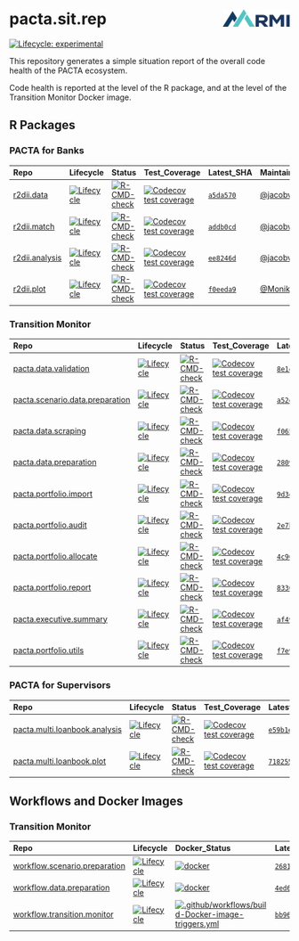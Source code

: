 
<!-- README.md is generated from README.Rmd. Please edit that file -->

# pacta.sit.rep <img src="assets/images/logo.png" align="right" width="120" />

<!-- badges: start -->

[![Lifecycle:
experimental](https://img.shields.io/badge/lifecycle-experimental-orange.svg)](https://lifecycle.r-lib.org/articles/stages.html#experimental)
<!-- badges: end -->

This repository generates a simple situation report of the overall code
health of the PACTA ecosystem.

Code health is reported at the level of the R package, and at the level
of the Transition Monitor Docker image.

## R Packages

### PACTA for Banks

| Repo                                                          | Lifecycle                                                                                                                        | Status                                                                                                                                                                                     | Test_Coverage                                                                                                                                                          | Latest_SHA                                                            | Maintainer                                |
|:--------------------------------------------------------------|:---------------------------------------------------------------------------------------------------------------------------------|:-------------------------------------------------------------------------------------------------------------------------------------------------------------------------------------------|:-----------------------------------------------------------------------------------------------------------------------------------------------------------------------|:----------------------------------------------------------------------|:------------------------------------------|
| [r2dii.data](https://github.com/RMI-PACTA/r2dii.data)         | [![Lifecycle](https://img.shields.io/badge/lifecycle-stable-brightgreen.svg)](https://lifecycle.r-lib.org/articles/stages.html)  | [![R-CMD-check](https://github.com/RMI-PACTA/r2dii.data/actions/workflows/R-CMD-check.yaml/badge.svg)](https://github.com/RMI-PACTA/r2dii.data/actions/workflows/R-CMD-check.yaml)         | [![Codecov test coverage](https://codecov.io/gh/RMI-PACTA/r2dii.data/branch/main/graph/badge.svg)](https://app.codecov.io/gh/RMI-PACTA/r2dii.data?branch=main)         | [`a5da570`](https://github.com/RMI-PACTA/r2dii.data/commits/main)     | [@jacobvjk](https://github.com/jacobvjk/) |
| [r2dii.match](https://github.com/RMI-PACTA/r2dii.match)       | [![Lifecycle](https://img.shields.io/badge/lifecycle-stable-brightgreen.svg)](https://lifecycle.r-lib.org/articles/stages.html)  | [![R-CMD-check](https://github.com/RMI-PACTA/r2dii.match/actions/workflows/R-CMD-check.yaml/badge.svg)](https://github.com/RMI-PACTA/r2dii.match/actions/workflows/R-CMD-check.yaml)       | [![Codecov test coverage](https://codecov.io/gh/RMI-PACTA/r2dii.match/branch/main/graph/badge.svg)](https://app.codecov.io/gh/RMI-PACTA/r2dii.match?branch=main)       | [`addb0cd`](https://github.com/RMI-PACTA/r2dii.match/commits/main)    | [@jacobvjk](https://github.com/jacobvjk/) |
| [r2dii.analysis](https://github.com/RMI-PACTA/r2dii.analysis) | [![Lifecycle](https://img.shields.io/badge/lifecycle-stable-brightgreen.svg)](https://lifecycle.r-lib.org/articles/stages.html)  | [![R-CMD-check](https://github.com/RMI-PACTA/r2dii.analysis/actions/workflows/R-CMD-check.yaml/badge.svg)](https://github.com/RMI-PACTA/r2dii.analysis/actions/workflows/R-CMD-check.yaml) | [![Codecov test coverage](https://codecov.io/gh/RMI-PACTA/r2dii.analysis/branch/main/graph/badge.svg)](https://app.codecov.io/gh/RMI-PACTA/r2dii.analysis?branch=main) | [`ee8246d`](https://github.com/RMI-PACTA/r2dii.analysis/commits/main) | [@jacobvjk](https://github.com/jacobvjk/) |
| [r2dii.plot](https://github.com/RMI-PACTA/r2dii.plot)         | [![Lifecycle](https://img.shields.io/badge/lifecycle-experimental-orange.svg)](https://lifecycle.r-lib.org/articles/stages.html) | [![R-CMD-check](https://github.com/RMI-PACTA/r2dii.plot/actions/workflows/R-CMD-check.yaml/badge.svg)](https://github.com/RMI-PACTA/r2dii.plot/actions/workflows/R-CMD-check.yaml)         | [![Codecov test coverage](https://codecov.io/gh/RMI-PACTA/r2dii.plot/branch/main/graph/badge.svg)](https://app.codecov.io/gh/RMI-PACTA/r2dii.plot?branch=main)         | [`f0eeda9`](https://github.com/RMI-PACTA/r2dii.plot/commits/main)     | [@MonikaFu](https://github.com/MonikaFu/) |

### Transition Monitor

| Repo                                                                                            | Lifecycle                                                                                                                        | Status                                                                                                                                                                                                                       | Test_Coverage                                                                                                                                                                                            | Latest_SHA                                                                             | Maintainer                                |
|:------------------------------------------------------------------------------------------------|:---------------------------------------------------------------------------------------------------------------------------------|:-----------------------------------------------------------------------------------------------------------------------------------------------------------------------------------------------------------------------------|:---------------------------------------------------------------------------------------------------------------------------------------------------------------------------------------------------------|:---------------------------------------------------------------------------------------|:------------------------------------------|
| [pacta.data.validation](https://github.com/RMI-PACTA/pacta.data.validation)                     | [![Lifecycle](https://img.shields.io/badge/lifecycle-experimental-orange.svg)](https://lifecycle.r-lib.org/articles/stages.html) | [![R-CMD-check](https://github.com/RMI-PACTA/pacta.data.validation/actions/workflows/R-CMD-check.yaml/badge.svg)](https://github.com/RMI-PACTA/pacta.data.validation/actions/workflows/R-CMD-check.yaml)                     | [![Codecov test coverage](https://codecov.io/gh/RMI-PACTA/pacta.data.validation/branch/main/graph/badge.svg)](https://app.codecov.io/gh/RMI-PACTA/pacta.data.validation?branch=main)                     | [`8e1e85f`](https://github.com/RMI-PACTA/pacta.data.validation/commits/main)           | [@cjyetman](https://github.com/cjyetman/) |
| [pacta.scenario.data.preparation](https://github.com/RMI-PACTA/pacta.scenario.data.preparation) | [![Lifecycle](https://img.shields.io/badge/lifecycle-stable-brightgreen.svg)](https://lifecycle.r-lib.org/articles/stages.html)  | [![R-CMD-check](https://github.com/RMI-PACTA/pacta.scenario.data.preparation/actions/workflows/R-CMD-check.yaml/badge.svg)](https://github.com/RMI-PACTA/pacta.scenario.data.preparation/actions/workflows/R-CMD-check.yaml) | [![Codecov test coverage](https://codecov.io/gh/RMI-PACTA/pacta.scenario.data.preparation/branch/main/graph/badge.svg)](https://app.codecov.io/gh/RMI-PACTA/pacta.scenario.data.preparation?branch=main) | [`a52eaf3`](https://github.com/RMI-PACTA/pacta.scenario.data.preparation/commits/main) | [@cjyetman](https://github.com/cjyetman/) |
| [pacta.data.scraping](https://github.com/RMI-PACTA/pacta.data.scraping)                         | [![Lifecycle](https://img.shields.io/badge/lifecycle-stable-brightgreen.svg)](https://lifecycle.r-lib.org/articles/stages.html)  | [![R-CMD-check](https://github.com/RMI-PACTA/pacta.data.scraping/actions/workflows/R-CMD-check.yaml/badge.svg)](https://github.com/RMI-PACTA/pacta.data.scraping/actions/workflows/R-CMD-check.yaml)                         | [![Codecov test coverage](https://codecov.io/gh/RMI-PACTA/pacta.data.scraping/branch/main/graph/badge.svg)](https://app.codecov.io/gh/RMI-PACTA/pacta.data.scraping?branch=main)                         | [`f0656a9`](https://github.com/RMI-PACTA/pacta.data.scraping/commits/main)             | [@cjyetman](https://github.com/cjyetman/) |
| [pacta.data.preparation](https://github.com/RMI-PACTA/pacta.data.preparation)                   | [![Lifecycle](https://img.shields.io/badge/lifecycle-stable-brightgreen.svg)](https://lifecycle.r-lib.org/articles/stages.html)  | [![R-CMD-check](https://github.com/RMI-PACTA/pacta.data.preparation/actions/workflows/R-CMD-check.yaml/badge.svg)](https://github.com/RMI-PACTA/pacta.data.preparation/actions/workflows/R-CMD-check.yaml)                   | [![Codecov test coverage](https://codecov.io/gh/RMI-PACTA/pacta.data.preparation/branch/main/graph/badge.svg)](https://app.codecov.io/gh/RMI-PACTA/pacta.data.preparation?branch=main)                   | [`2809a64`](https://github.com/RMI-PACTA/pacta.data.preparation/commits/main)          | [@cjyetman](https://github.com/cjyetman/) |
| [pacta.portfolio.import](https://github.com/RMI-PACTA/pacta.portfolio.import)                   | [![Lifecycle](https://img.shields.io/badge/lifecycle-stable-brightgreen.svg)](https://lifecycle.r-lib.org/articles/stages.html)  | [![R-CMD-check](https://github.com/RMI-PACTA/pacta.portfolio.import/actions/workflows/R-CMD-check.yaml/badge.svg)](https://github.com/RMI-PACTA/pacta.portfolio.import/actions/workflows/R-CMD-check.yaml)                   | [![Codecov test coverage](https://codecov.io/gh/RMI-PACTA/pacta.portfolio.import/branch/main/graph/badge.svg)](https://app.codecov.io/gh/RMI-PACTA/pacta.portfolio.import?branch=main)                   | [`9d3ea19`](https://github.com/RMI-PACTA/pacta.portfolio.import/commits/main)          | [@cjyetman](https://github.com/cjyetman/) |
| [pacta.portfolio.audit](https://github.com/RMI-PACTA/pacta.portfolio.audit)                     | [![Lifecycle](https://img.shields.io/badge/lifecycle-stable-brightgreen.svg)](https://lifecycle.r-lib.org/articles/stages.html)  | [![R-CMD-check](https://github.com/RMI-PACTA/pacta.portfolio.audit/actions/workflows/R-CMD-check.yaml/badge.svg)](https://github.com/RMI-PACTA/pacta.portfolio.audit/actions/workflows/R-CMD-check.yaml)                     | [![Codecov test coverage](https://codecov.io/gh/RMI-PACTA/pacta.portfolio.audit/branch/main/graph/badge.svg)](https://app.codecov.io/gh/RMI-PACTA/pacta.portfolio.audit?branch=main)                     | [`2e7bee7`](https://github.com/RMI-PACTA/pacta.portfolio.audit/commits/main)           | [@cjyetman](https://github.com/cjyetman/) |
| [pacta.portfolio.allocate](https://github.com/RMI-PACTA/pacta.portfolio.allocate)               | [![Lifecycle](https://img.shields.io/badge/lifecycle-stable-brightgreen.svg)](https://lifecycle.r-lib.org/articles/stages.html)  | [![R-CMD-check](https://github.com/RMI-PACTA/pacta.portfolio.allocate/actions/workflows/R-CMD-check.yaml/badge.svg)](https://github.com/RMI-PACTA/pacta.portfolio.allocate/actions/workflows/R-CMD-check.yaml)               | [![Codecov test coverage](https://codecov.io/gh/RMI-PACTA/pacta.portfolio.allocate/branch/main/graph/badge.svg)](https://app.codecov.io/gh/RMI-PACTA/pacta.portfolio.allocate?branch=main)               | [`4c96adb`](https://github.com/RMI-PACTA/pacta.portfolio.allocate/commits/main)        | [@cjyetman](https://github.com/cjyetman/) |
| [pacta.portfolio.report](https://github.com/RMI-PACTA/pacta.portfolio.report)                   | [![Lifecycle](https://img.shields.io/badge/lifecycle-experimental-orange.svg)](https://lifecycle.r-lib.org/articles/stages.html) | [![R-CMD-check](https://github.com/RMI-PACTA/pacta.portfolio.report/actions/workflows/R-CMD-check.yaml/badge.svg)](https://github.com/RMI-PACTA/pacta.portfolio.report/actions/workflows/R-CMD-check.yaml)                   | [![Codecov test coverage](https://codecov.io/gh/RMI-PACTA/pacta.portfolio.report/branch/main/graph/badge.svg)](https://app.codecov.io/gh/RMI-PACTA/pacta.portfolio.report?branch=main)                   | [`8330b97`](https://github.com/RMI-PACTA/pacta.portfolio.report/commits/main)          | [@MonikaFu](https://github.com/MonikaFu/) |
| [pacta.executive.summary](https://github.com/RMI-PACTA/pacta.executive.summary)                 | [![Lifecycle](https://img.shields.io/badge/lifecycle-experimental-orange.svg)](https://lifecycle.r-lib.org/articles/stages.html) | [![R-CMD-check](https://github.com/RMI-PACTA/pacta.executive.summary/actions/workflows/R-CMD-check.yaml/badge.svg)](https://github.com/RMI-PACTA/pacta.executive.summary/actions/workflows/R-CMD-check.yaml)                 | [![Codecov test coverage](https://codecov.io/gh/RMI-PACTA/pacta.executive.summary/branch/main/graph/badge.svg)](https://app.codecov.io/gh/RMI-PACTA/pacta.executive.summary?branch=main)                 | [`af49784`](https://github.com/RMI-PACTA/pacta.executive.summary/commits/main)         | [@MonikaFu](https://github.com/MonikaFu/) |
| [pacta.portfolio.utils](https://github.com/RMI-PACTA/pacta.portfolio.utils)                     | [![Lifecycle](https://img.shields.io/badge/lifecycle-stable-brightgreen.svg)](https://lifecycle.r-lib.org/articles/stages.html)  | [![R-CMD-check](https://github.com/RMI-PACTA/pacta.portfolio.utils/actions/workflows/R-CMD-check.yaml/badge.svg)](https://github.com/RMI-PACTA/pacta.portfolio.utils/actions/workflows/R-CMD-check.yaml)                     | [![Codecov test coverage](https://codecov.io/gh/RMI-PACTA/pacta.portfolio.utils/branch/main/graph/badge.svg)](https://app.codecov.io/gh/RMI-PACTA/pacta.portfolio.utils?branch=main)                     | [`f7e9e92`](https://github.com/RMI-PACTA/pacta.portfolio.utils/commits/main)           | [@cjyetman](https://github.com/cjyetman/) |

### PACTA for Supervisors

| Repo                                                                                        | Lifecycle                                                                                                                        | Status                                                                                                                                                                                             | Test_Coverage                                                                                                                                                                                        | Latest_SHA                                                                           | Maintainer                                |
|:--------------------------------------------------------------------------------------------|:---------------------------------------------------------------------------------------------------------------------------------|:---------------------------------------------------------------------------------------------------------------------------------------------------------------------------------------------------|:-----------------------------------------------------------------------------------------------------------------------------------------------------------------------------------------------------|:-------------------------------------------------------------------------------------|:------------------------------------------|
| [pacta.multi.loanbook.analysis](https://github.com/RMI-PACTA/pacta.multi.loanbook.analysis) | [![Lifecycle](https://img.shields.io/badge/lifecycle-experimental-orange.svg)](https://lifecycle.r-lib.org/articles/stages.html) | [![R-CMD-check](https://github.com/RMI-PACTA/pacta.multi.loanbook.analysis/actions/workflows/R.yml/badge.svg)](https://github.com/RMI-PACTA/pacta.multi.loanbook.analysis/actions/workflows/R.yml) | [![Codecov test coverage](https://codecov.io/gh/RMI-PACTA/pacta.multi.loanbook.analysis/branch/main/graph/badge.svg)](https://app.codecov.io/gh/RMI-PACTA/pacta.multi.loanbook.analysis?branch=main) | [`e59b1e8`](https://github.com/RMI-PACTA/pacta.multi.loanbook.analysis/commits/main) | [@jacobvjk](https://github.com/jacobvjk/) |
| [pacta.multi.loanbook.plot](https://github.com/RMI-PACTA/pacta.multi.loanbook.plot)         | [![Lifecycle](https://img.shields.io/badge/lifecycle-experimental-orange.svg)](https://lifecycle.r-lib.org/articles/stages.html) | [![R-CMD-check](https://github.com/RMI-PACTA/pacta.multi.loanbook.plot/actions/workflows/R.yml/badge.svg)](https://github.com/RMI-PACTA/pacta.multi.loanbook.plot/actions/workflows/R.yml)         | [![Codecov test coverage](https://codecov.io/gh/RMI-PACTA/pacta.multi.loanbook.plot/branch/main/graph/badge.svg)](https://app.codecov.io/gh/RMI-PACTA/pacta.multi.loanbook.plot?branch=main)         | [`7182557`](https://github.com/RMI-PACTA/pacta.multi.loanbook.plot/commits/main)     | [@MonikaFu](https://github.com/MonikaFu/) |

## Workflows and Docker Images

### Transition Monitor

| Repo                                                                                        | Lifecycle                                                                                                                       | Docker_Status                                                                                                                                                                                                                                                                            | Latest_SHA                                                                           | Maintainer                                      |
|:--------------------------------------------------------------------------------------------|:--------------------------------------------------------------------------------------------------------------------------------|:-----------------------------------------------------------------------------------------------------------------------------------------------------------------------------------------------------------------------------------------------------------------------------------------|:-------------------------------------------------------------------------------------|:------------------------------------------------|
| [workflow.scenario.preparation](https://github.com/RMI-PACTA/workflow.scenario.preparation) | [![Lifecycle](https://img.shields.io/badge/lifecycle-stable-brightgreen.svg)](https://lifecycle.r-lib.org/articles/stages.html) | [![docker](https://github.com/RMI-PACTA/workflow.scenario.preparation/actions/workflows/docker.yml/badge.svg)](https://github.com/RMI-PACTA/workflow.scenario.preparation/actions/workflows/docker.yml)                                                                                  | [`26811fa`](https://github.com/RMI-PACTA/workflow.scenario.preparation/commits/main) | [@cjyetman](https://github.com/cjyetman/)       |
| [workflow.data.preparation](https://github.com/RMI-PACTA/workflow.data.preparation)         | [![Lifecycle](https://img.shields.io/badge/lifecycle-stable-brightgreen.svg)](https://lifecycle.r-lib.org/articles/stages.html) | [![docker](https://github.com/RMI-PACTA/workflow.data.preparation/actions/workflows/docker.yml/badge.svg)](https://github.com/RMI-PACTA/workflow.data.preparation/actions/workflows/docker.yml)                                                                                          | [`4ed6583`](https://github.com/RMI-PACTA/workflow.data.preparation/commits/main)     | [@cjyetman](https://github.com/cjyetman/)       |
| [workflow.transition.monitor](https://github.com/RMI-PACTA/workflow.transition.monitor)     | [![Lifecycle](https://img.shields.io/badge/lifecycle-stable-brightgreen.svg)](https://lifecycle.r-lib.org/articles/stages.html) | [![.github/workflows/build-Docker-image-triggers.yml](https://github.com/RMI-PACTA/workflow.transition.monitor/actions/workflows/build-Docker-image-triggers.yml/badge.svg)](https://github.com/RMI-PACTA/workflow.transition.monitor/actions/workflows/build-Docker-image-triggers.yml) | [`bb969d1`](https://github.com/RMI-PACTA/workflow.transition.monitor/commits/main)   | [@AlexAxthelm](https://github.com/AlexAxthelm/) |
